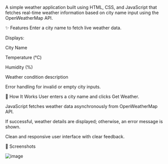 A simple weather application built using HTML, CSS, and JavaScript that fetches real-time weather information based on city name input using the OpenWeatherMap API.

✨ Features
Enter a city name to fetch live weather data.

Displays:

City Name

Temperature (°C)

Humidity (%)

Weather condition description

Error handling for invalid or empty city inputs.

🚀 How It Works
User enters a city name and clicks Get Weather.

JavaScript fetches weather data asynchronously from OpenWeatherMap API.

If successful, weather details are displayed; otherwise, an error message is shown.

Clean and responsive user interface with clear feedback.

📸 Screenshots

![image](https://github.com/user-attachments/assets/ff2e4b74-a887-44ed-865f-c3802a2ed9a1)
